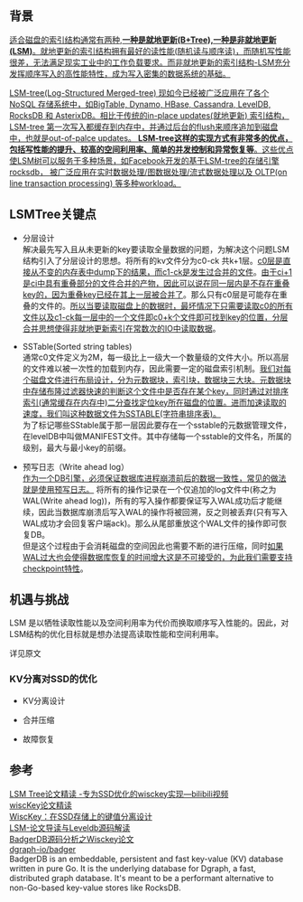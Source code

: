 
## 背景  
<u>适合磁盘的索引结构通常有两种,**一种是就地更新(B+Tree),一种是非就地更新(LSM)**。就地更新的索引结构拥有最好的读性能(随机读与顺序读)，而随机写性能很差，无法满足现实工业中的工作负载要求。而非就地更新的索引结构-LSM充分发挥顺序写入的高性能特性，成为写入密集的数据系统的基础。</u>  

<u>LSM-tree(Log-Structured Merged-tree) 现如今已经被广泛应用在了各个NoSQL 存储系统中，如BigTable, Dynamo, HBase, Cassandra, LevelDB, RocksDB 和 AsterixDB。相比于传统的in-place updates(就地更新) 索引结构，LSM-tree 第一次写入都缓存到内存中，并通过后台的flush来顺序追加到磁盘中，也就是out-of-palce updates。 **LSM-tree这样的实现方式有非常多的优点，包括写性能的提升、较高的空间利用率、简单的并发控制和异常恢复等**。这些优点使LSM树可以服务于多种场景，如Facebook开发的基于LSM-tree的存储引擎 rocksdb， 被广泛应用在实时数据处理/图数据处理/流式数据处理以及 OLTP(on line transaction processing) 等多种workload。</u>  

## LSMTree关键点 
* 分层设计      
解决最先写入且从未更新的key要读取全量数据的问题，为解决这个问题LSM结构引入了分层设计的思想。将所有的kv文件分为c0-ck 共k+1层。<u>c0层是直接从不变的内存表中dump下的结果，而c1-ck是发生过合并的文件</u>。<u>由于ci+1 是ci中具有重叠部分的文件合并的产物，因此可以说在同一层内是不存在重叠key的，因为重叠key已经在其上一层被合并了</u>。那么只有c0层是可能存在重叠的文件的。<u>所以当要读取磁盘上的数据时，最坏情况下只需要读取c0的所有文件以及c1-ck每一层中的一个文件即c0+k个文件即可找到key的位置，分层合并思想使得非就地更新索引在常数次的IO中读取数据</u>。  

* SSTable(Sorted string tables)   
通常c0文件定义为2M，每一级比上一级大一个数量级的文件大小。所以高层的文件难以被一次性的加载到内存，因此需要一定的磁盘索引机制。<u>我们对每个磁盘文件进行布局设计，分为元数据块，索引块，数据块三大块。元数据块中存储布隆过滤器快速的判断这个文件中是否存在某个key，同时通过对排序索引(通常缓存在内存中)二分查找定位key所在磁盘的位置。进而加速读取的速度，我们叫这种数据文件为SSTABLE(字符串排序表)。</u>  
为了标记哪些SStable属于那一层因此要存在一个sstable的元数据管理文件，在levelDB中叫做MANIFEST文件。其中存储每一个sstable的文件名，所属的级别，最大与最小key的前缀。  

* 预写日志（Write ahead log）    
<u>作为一个DB引擎，必须保证数据库进程崩溃前后的数据一致性，常见的做法就是使用预写日志。</u>
将所有的操作记录在一个仅追加的log文件中(称之为WAL(Write ahead log))，所有的写入操作都要保证写入WAL成功后才能继续，因此当数据库崩溃后写入WAL的操作将被回溯，反之则被丢弃(只有写入WAL成功才会回复客户端ack)。那么从尾部重放这个WAL文件的操作即可恢复DB。  
但是这个过程由于会消耗磁盘的空间因此也需要不断的进行压缩，同时<u>如果WAL过大也会使得数据库恢复的时间增大这是不可接受的，为此我们需要支持checkpoint特性</u>。  

## 机遇与挑战
LSM 是以牺牲读取性能以及空间利用率为代价而换取顺序写入性能的。因此，对LSM结构的优化目标就是想办法提高读取性能和空间利用率。   
  
详见原文

### KV分离对SSD的优化  
* KV分离设计  

* 合并压缩  
 
* 故障恢复     


## 参考
[LSM Tree论文精读 -专为SSD优化的wisckey实现—bilibili视频](https://www.bilibili.com/video/BV16A411V7DE?p=4)  
[wiscKey论文精读](https://hardcore.feishu.cn/docs/doccnxbpzJQ5KJulm5YtGPULRxc#eQXr5r)    
[WiscKey：在SSD存储上的键值分离设计](https://hardcore.feishu.cn/docs/doccn4WRb8aFRznvfyc8hRf9Chf)    
[LSM-论文导读与Leveldb源码解读](https://hardcore.feishu.cn/docs/doccnKTUS5I0qkqYMg4mhfIVpOd)    
[BadgerDB源码分析之Wisckey论文](https://shimingyah.github.io/2019/08/BadgerDB%E6%BA%90%E7%A0%81%E5%88%86%E6%9E%90%E4%B9%8Bwisckey%E8%AE%BA%E6%96%87/)    
[dgraph-io/badger](https://github.com/dgraph-io/badger)   
BadgerDB is an embeddable, persistent and fast key-value (KV) database written in pure Go. It is the underlying database for Dgraph, a fast, distributed graph database. It's meant to be a performant alternative to non-Go-based key-value stores like RocksDB.  